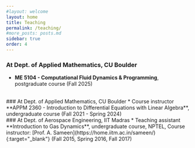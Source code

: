 ```yaml
---
#layout: welcome
layout: home
title: Teaching
permalink: /teaching/
#more_posts: posts.md
sidebar: true
order: 4
---
```

### At Dept. of Applied Mathematics, CU Boulder
* **ME 5104 - Computational Fluid Dynamics & Programming**, postgraduate course (Fall 2025)

<br/>
### At Dept. of Applied Mathematics, CU Boulder
* Course instructor **APPM 2360 - Introduction to Differential Equations with Linear Algebra**, undergraduate course (Fall 2021 - Spring 2024)

<br/>
### At Dept. of Aerospace Engineering, IIT Madras
* Teaching assistant **Introduction to Gas Dynamics**, undergraduate course, NPTEL, Course instructor: [Prof. A. Sameen](https://home.iitm.ac.in/sameen/){:target="_blank"} (Fall 2015, Spring 2016, Fall 2017)
